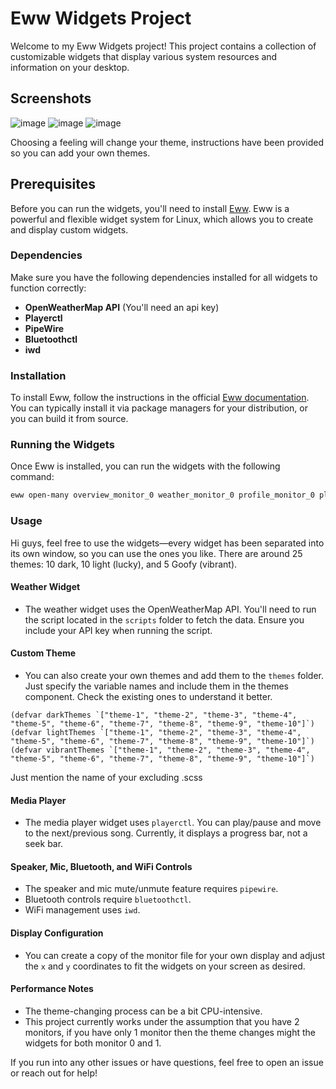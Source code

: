 # Eww Widgets Project

Welcome to my Eww Widgets project! This project contains a collection of customizable widgets that display various system resources and information on your desktop.

## Screenshots
![image](https://github.com/user-attachments/assets/90245617-f308-43a8-b516-0bf4e8ae9ea4)
![image](https://github.com/user-attachments/assets/c053f79d-9ae3-48d3-bca3-3978b4c4f821)
![image](https://github.com/user-attachments/assets/e42f2f4b-dfba-437e-863a-8071750193d6)

Choosing a feeling will change your theme, instructions have been provided so you can add your own themes.

## Prerequisites

Before you can run the widgets, you'll need to install [Eww](https://elkowar.github.io/eww/). Eww is a powerful and flexible widget system for Linux, which allows you to create and display custom widgets.

### Dependencies

Make sure you have the following dependencies installed for all widgets to function correctly:

- **OpenWeatherMap API** (You'll need an api key)
- **Playerctl**
- **PipeWire**
- **Bluetoothctl**
- **iwd**

### Installation

To install Eww, follow the instructions in the official [Eww documentation](https://elkowar.github.io/eww/). You can typically install it via package managers for your distribution, or you can build it from source.

### Running the Widgets

Once Eww is installed, you can run the widgets with the following command:

```bash
eww open-many overview_monitor_0 weather_monitor_0 profile_monitor_0 player_monitor_0 theme_monitor_0 privacy_monitor_0 motto_monitor_0 gallery_monitor_0 github_monitor_0 apps_monitor_0 --arg theme_monitor_0:currentLightTheme=0 --arg theme_monitor_0:currentDarkTheme=0 --arg theme_monitor_0:currentVibrantTheme=0
```


### Usage

Hi guys, feel free to use the widgets—every widget has been separated into its own window, so you can use the ones you like. There are around 25 themes: 10 dark, 10 light (lucky), and 5 Goofy (vibrant).

#### Weather Widget

- The weather widget uses the OpenWeatherMap API. You'll need to run the script located in the `scripts` folder to fetch the data. Ensure you include your API key when running the script.

#### Custom Theme
- You can also create your own themes and add them to the `themes` folder. Just specify the variable names and include them in the themes component. Check the existing ones to understand it better. 

```
(defvar darkThemes `["theme-1", "theme-2", "theme-3", "theme-4", "theme-5", "theme-6", "theme-7", "theme-8", "theme-9", "theme-10"]`) 
(defvar lightThemes `["theme-1", "theme-2", "theme-3", "theme-4", "theme-5", "theme-6", "theme-7", "theme-8", "theme-9", "theme-10"]`)
(defvar vibrantThemes `["theme-1", "theme-2", "theme-3", "theme-4", "theme-5", "theme-6", "theme-7", "theme-8", "theme-9", "theme-10"]`)
```

Just mention the name of your excluding .scss

#### Media Player

- The media player widget uses `playerctl`. You can play/pause and move to the next/previous song. Currently, it displays a progress bar, not a seek bar.

#### Speaker, Mic, Bluetooth, and WiFi Controls

- The speaker and mic mute/unmute feature requires `pipewire`.
- Bluetooth controls require `bluetoothctl`.
- WiFi management uses `iwd`.

#### Display Configuration

- You can create a copy of the monitor file for your own display and adjust the `x` and `y` coordinates to fit the widgets on your screen as desired.

#### Performance Notes

- The theme-changing process can be a bit CPU-intensive.
- This project currently works under the assumption that you have 2 monitors, if you have only 1 monitor then the theme changes might the widgets for both monitor 0 and 1.

If you run into any other issues or have questions, feel free to open an issue or reach out for help!
